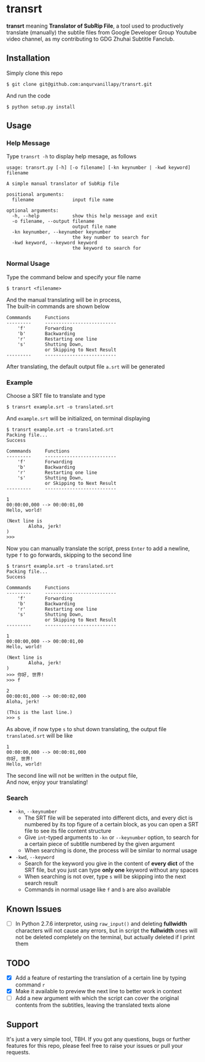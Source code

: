 transrt
=======

**transrt** meaning **Translator of SubRip File**, a tool used to
productively translate (manually) the subtile files from Google
Developer Group Youtube video channel, as my contributing to GDG
Zhuhai Subtitle Fanclub.

Installation
------------

Simply clone this repo

```
$ git clone git@github.com:anqurvanillapy/transrt.git
```

And run the code

```
$ python setup.py install
```

Usage
-----

### Help Message ###

Type `transrt -h` to display help mesage, as follows

```
usage: transrt.py [-h] [-o filename] [-kn keynumber | -kwd keyword] filename

A simple manual translator of SubRip file

positional arguments:
  filename              input file name

optional arguments:
  -h, --help            show this help message and exit
  -o filename, --output filename
                        output file name
  -kn keynumber, --keynumber keynumber
                        the key number to search for
  -kwd keyword, --keyword keyword
                        the keyword to search for

```

### Normal Usage ###

Type the command below and specify your file name

```
$ transrt <filename>
```

And the manual translating will be in process,  
The built-in commands are shown below

```
Commmands     Functions
---------     --------------------------
    'f'       Forwarding
    'b'       Backwarding
    'r'       Restarting one line
    's'       Shutting Down,
              or Skipping to Next Result
---------     --------------------------
```

After translating, the default output file `a.srt` will be generated

### Example ###

Choose a SRT file to translate and type

```
$ transrt example.srt -o translated.srt
```

And `example.srt` will be initialized, on terminal displaying

```
$ transrt example.srt -o translated.srt
Packing file...
Success

Commmands     Functions
---------     --------------------------
    'f'       Forwarding
    'b'       Backwarding
    'r'       Restarting one line
    's'       Shutting Down,
              or Skipping to Next Result
---------     --------------------------

1
00:00:00,000 --> 00:00:01,00
Hello, world!

(Next line is
        Aloha, jerk!
)
>>> 
```
Now you can manually translate the script, press `Enter` to add a
newline, type `f` to go forwards, skipping to the second line

```
$ transrt example.srt -o translated.srt
Packing file...
Success

Commmands     Functions
---------     --------------------------
    'f'       Forwarding
    'b'       Backwarding
    'r'       Restarting one line
    's'       Shutting Down,
              or Skipping to Next Result
---------     --------------------------

1
00:00:00,000 --> 00:00:01,00
Hello, world!

(Next line is
        Aloha, jerk!
)
>>> 你好, 世界!
>>> f

2
00:00:01,000 --> 00:00:02,000
Aloha, jerk!

(This is the last line.)
>>> s
```

As above, if now type `s` to shut down translating, the output file
`translated.srt` will be like

```
1
00:00:00,000 --> 00:00:01,000
你好, 世界!
Hello, world!
```

The second line will not be written in the output file,  
And now, enjoy your translating!

### Search ###

- `-kn`, `--keynumber`
    + The SRT file will be seperated into different dicts, and every
    dict is numbered by its top figure of a certain block, as you can
    open a SRT file to see its file content structure
    + Give `int`-typed arguments to `-kn` or `--keynumber` option, to
    search for a certain piece of subtitle numbered by the given
    argument
    + When searching is done, the process will be similar to normal
    usage
- `-kwd`, `--keyword`
    + Search for the keyword you give in the content of **every dict**
    of the SRT file, but you just can type **only one** keyword
    without any spaces
    + When searching is not over, type `s` will be skipping into the
    next search result
    + Commands in normal usage like `f` and `b` are also available

Known Issues
------------

* [ ] In Python 2.7.6 interpretor, using `raw_input()` and deleting
**fullwidth** characters will not cause any errors, but in script the
**fullwidth** ones will not be deleted completely on the terminal, but
actually deleted if I print them

TODO
----

* [x] Add a feature of restarting the translation of a certain line by
typing command `r`
* [x] Make it available to preview the next line to better work in
context
* [ ] Add a new argument with which the script can cover the original
contents from the subtitles, leaving the translated texts alone

Support
-------

It's just a very simple tool, TBH. If you got any questions, bugs or
further features for this repo, please feel free to raise your issues
or pull your requests.